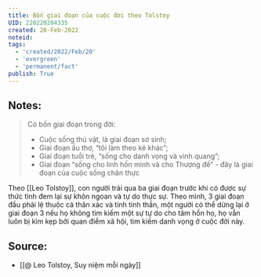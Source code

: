 ```yaml
---
title: Bốn giai đoạn của cuộc đời theo Tolstoy
UID: 220220204335
created: 20-Feb-2022
noteid:
tags:
  - 'created/2022/Feb/20'
  - 'evergreen'
  - 'permanent/fact'
publish: True
---
```

## Notes:
> Có bốn giai đoạn trong đời: 
> - Cuộc sống thú vật, là giai đoạn sơ sinh; 
> - Giai đoạn ấu thơ, “tôi làm theo kẻ khác”; 
> - Giai đoạn tuổi trẻ, “sống cho danh vọng và vinh quang”; 
> - Giai đoạn “sống cho linh hồn mình và cho Thượng đế” - đây là giai đoạn của cuộc sống chân thực

Theo [[Leo Tolstoy]], con người trải qua ba giai đoạn trước khi có được sự thức tỉnh đem lại sự khôn ngoan và tự do thực sự. Theo mình, 3 giai đoạn đầu phải lệ thuộc cả thân xác và tinh tinh thần, một người có thể dừng lại ở giai đoạn 3 nếu họ không tìm kiếm một sự tự do cho tâm hồn họ, họ vẫn luôn bị kìm kẹp bởi quan điểm xã hội, tìm kiếm danh vọng ở cuộc đời này.

## Source:
- [[@ Leo Tolstoy, Suy niệm mỗi ngày]]



